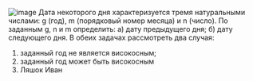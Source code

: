 ![image](https://user-images.githubusercontent.com/97744261/204369887-287b9865-8464-4170-8855-c9e41a87a983.png)
Дата некоторого дня характеризуется тремя натуральными числами: g (год), 
m (порядковый номер месяца) и n (число). По заданным g, n и m определить:
а) дату предыдущего дня;
б) дату следующего дня.
В обеих задачах рассмотреть два случая:
1) заданный год не является високосным;
2) заданный год может быть високосным 
3) Ляшок Иван
